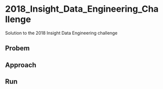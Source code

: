 # 2018_Insight_Data_Engineering_Challenge
Solution to the 2018 Insight Data Engineering challenge

## Probem

## Approach 

## Run 
